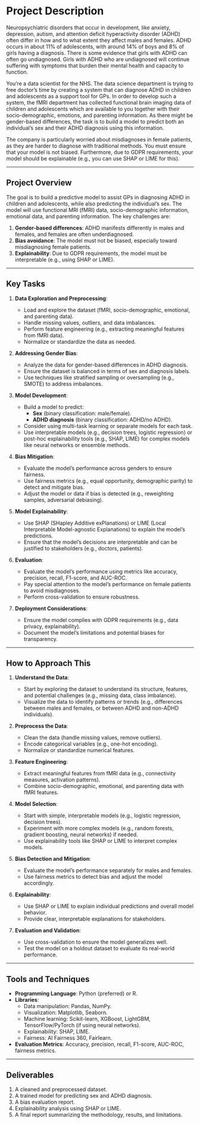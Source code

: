 # Project Description

Neuropsychiatric disorders that occur in development, like anxiety, depression, autism, and attention deficit hyperactivity disorder (ADHD) often differ in how and to what extent they affect males and females. ADHD occurs in about 11% of adolescents, with around 14% of boys and 8% of girls having a diagnosis. There is some evidence that girls with ADHD can often go undiagnosed. Girls with ADHD who are undiagnosed will continue suffering with symptoms that burden their mental health and capacity to function.

You’re a data scientist for the NHS. The data science department is trying to free doctor’s time by creating a system that can diagnose ADHD in children and adolescents as a support tool for GPs. In order to develop such a system, the fMRI department has collected functional brain imaging data of children and adolescents which are available to you together with their socio-demographic, emotions, and parenting information. As there might be gender-based differences, the task is to build a model to predict both an individual’s sex and their ADHD diagnosis using this information.

The company is particularly worried about misdiagnoses in female patients, as they are harder to diagnose with traditional methods. You must ensure that your model is not biased. Furthermore, due to GDPR requirements, your model should be explainable (e.g., you can use SHAP or LIME for this).

---

## **Project Overview**

The goal is to build a predictive model to assist GPs in diagnosing ADHD in children and adolescents, while also predicting the individual’s sex. The model will use functional MRI (fMRI) data, socio-demographic information, emotional data, and parenting information. The key challenges are:

1. **Gender-based differences**: ADHD manifests differently in males and females, and females are often underdiagnosed.
2. **Bias avoidance**: The model must not be biased, especially toward misdiagnosing female patients.
3. **Explainability**: Due to GDPR requirements, the model must be interpretable (e.g., using SHAP or LIME).

---

## **Key Tasks**

1. **Data Exploration and Preprocessing**:
   - Load and explore the dataset (fMRI, socio-demographic, emotional, and parenting data).
   - Handle missing values, outliers, and data imbalances.
   - Perform feature engineering (e.g., extracting meaningful features from fMRI data).
   - Normalize or standardize the data as needed.

2. **Addressing Gender Bias**:
   - Analyze the data for gender-based differences in ADHD diagnosis.
   - Ensure the dataset is balanced in terms of sex and diagnosis labels.
   - Use techniques like stratified sampling or oversampling (e.g., SMOTE) to address imbalances.

3. **Model Development**:
   - Build a model to predict:
     - **Sex** (binary classification: male/female).
     - **ADHD diagnosis** (binary classification: ADHD/no ADHD).
   - Consider using multi-task learning or separate models for each task.
   - Use interpretable models (e.g., decision trees, logistic regression) or post-hoc explainability tools (e.g., SHAP, LIME) for complex models like neural networks or ensemble methods.

4. **Bias Mitigation**:
   - Evaluate the model’s performance across genders to ensure fairness.
   - Use fairness metrics (e.g., equal opportunity, demographic parity) to detect and mitigate bias.
   - Adjust the model or data if bias is detected (e.g., reweighting samples, adversarial debiasing).

5. **Model Explainability**:
   - Use SHAP (SHapley Additive exPlanations) or LIME (Local Interpretable Model-agnostic Explanations) to explain the model’s predictions.
   - Ensure that the model’s decisions are interpretable and can be justified to stakeholders (e.g., doctors, patients).

6. **Evaluation**:
   - Evaluate the model’s performance using metrics like accuracy, precision, recall, F1-score, and AUC-ROC.
   - Pay special attention to the model’s performance on female patients to avoid misdiagnoses.
   - Perform cross-validation to ensure robustness.

7. **Deployment Considerations**:
   - Ensure the model complies with GDPR requirements (e.g., data privacy, explainability).
   - Document the model’s limitations and potential biases for transparency.

---

## **How to Approach This**

1. **Understand the Data**:
   - Start by exploring the dataset to understand its structure, features, and potential challenges (e.g., missing data, class imbalance).
   - Visualize the data to identify patterns or trends (e.g., differences between males and females, or between ADHD and non-ADHD individuals).

2. **Preprocess the Data**:
   - Clean the data (handle missing values, remove outliers).
   - Encode categorical variables (e.g., one-hot encoding).
   - Normalize or standardize numerical features.

3. **Feature Engineering**:
   - Extract meaningful features from fMRI data (e.g., connectivity measures, activation patterns).
   - Combine socio-demographic, emotional, and parenting data with fMRI features.

4. **Model Selection**:
   - Start with simple, interpretable models (e.g., logistic regression, decision trees).
   - Experiment with more complex models (e.g., random forests, gradient boosting, neural networks) if needed.
   - Use explainability tools like SHAP or LIME to interpret complex models.

5. **Bias Detection and Mitigation**:
   - Evaluate the model’s performance separately for males and females.
   - Use fairness metrics to detect bias and adjust the model accordingly.

6. **Explainability**:
   - Use SHAP or LIME to explain individual predictions and overall model behavior.
   - Provide clear, interpretable explanations for stakeholders.

7. **Evaluation and Validation**:
   - Use cross-validation to ensure the model generalizes well.
   - Test the model on a holdout dataset to evaluate its real-world performance.

---

## **Tools and Techniques**

- **Programming Language**: Python (preferred) or R.
- **Libraries**:
  - Data manipulation: Pandas, NumPy.
  - Visualization: Matplotlib, Seaborn.
  - Machine learning: Scikit-learn, XGBoost, LightGBM, TensorFlow/PyTorch (if using neural networks).
  - Explainability: SHAP, LIME.
  - Fairness: AI Fairness 360, Fairlearn.
- **Evaluation Metrics**: Accuracy, precision, recall, F1-score, AUC-ROC, fairness metrics.

---

## **Deliverables**

1. A cleaned and preprocessed dataset.
2. A trained model for predicting sex and ADHD diagnosis.
3. A bias evaluation report.
4. Explainability analysis using SHAP or LIME.
5. A final report summarizing the methodology, results, and limitations.
